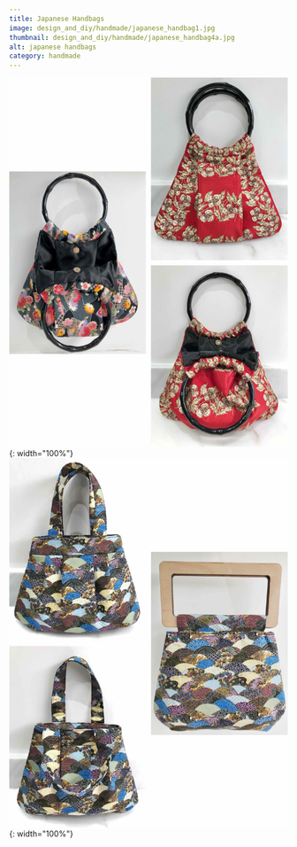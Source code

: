 ```yaml
---
title: Japanese Handbags
image: design_and_diy/handmade/japanese_handbag1.jpg
thumbnail: design_and_diy/handmade/japanese_handbag4a.jpg
alt: japanese handbags
category: handmade
---
```


![japanese fabric handbags](./assets/img/design_and_diy/handmade/japanese_handbag2.jpg){: width="100%"}
![japanese fabric handbags](./assets/img/design_and_diy/handmade/japanese_handbag3.jpg){: width="100%"}
